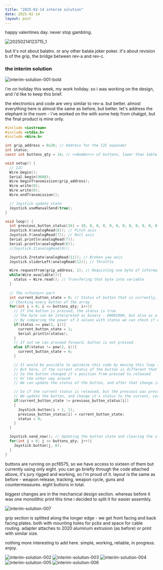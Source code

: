 ```yaml
---
title: "2025-02-14 interim solution"
date: 2025-02-14
layout: post
---
```


happy valentines day. never stop gambling. <br />

![20250214123715_1](https://github.com/user-attachments/assets/fc48f025-650b-49b5-84be-8bfa77af86a8)

but it's not about balatro. or any other balala joker poker. it's about revision b of the grip, the bridge between rev-a and rev-c.  <br />

### the interim solution

![interim-solution-001-bold](https://github.com/user-attachments/assets/472b61da-6b4b-4112-b158-5b05753e62c5)

i'm on holiday this week, my work holiday. so i was working on the design, and i'd like to keep this brief.  <br />

the electronics and code are very similar to rev-a. but better. almost everything here is almost the same as before, but better. let's address the elephant in the room - i've worked on the with some help from chatgpt, but the final product is mine only. <br />

```c
#include <iostream>
#include <stdio.h>
#include <Wire.h>

int grip_address = 0x20; // Address for the I2C expander
int status;
const int buttons_qty = 14; // >>Number<< of buttons, lower than table size due to loop behaviour

void setup() {
  // I2C
  Wire.begin();
  Serial.begin(9600);
  Wire.beginTransmission(grip_address);
  Wire.write(0);
  Wire.write(0);
  Wire.endTransmission();

  // Joystick update state
  Joystick.useManualSend(true);
}

void loop() {
  int previous_button_status[16] = {0, 0, 0, 0, 0, 0, 0, 0, 0, 0, 0, 0, 0, 0, 0, 0}; // Button status table
  Joystick.X(analogRead(8)); // Pitch axis
  Joystick.Y(analogRead(7)); // Roll axis
  Serial.println(analogRead(7));
  Serial.println(analogRead(8));
  //Joystick.Z(analogRead(9));

  Joystick.Zrotate(analogRead(11)); // Broken yaw axis
  Joystick.sliderLeft(analogRead(12)); // Throttle

  Wire.requestFrom(grip_address, 1); // Requisting one byte of information from the I2C expander
  while(Wire.available()){
    status = Wire.read(); // Transfering that byte into variable
  }
  
  // The >>funny<< part
  int current_button_state = 0; // Status of button that is currently, in the loop, being tested
  // Checking every button of the array
  for(int i = 0; i <= buttons_qty; i++){
    // If the button is pressed, the status is true
    // The byte can be interpreted as binary - 00001000, but also as a regular number - 8
    // By comparing the power of 2 values with status we can check if e. g. third button is pressed, by comparing it with status value
    if(status == pow(2, i)){
      current_button_state = 1;
      Serial.println(status);
    }
    // If not we can proceed forward, button is not pressed
    else if(status != pow(2, i)){
      current_button_state = 0;
    }

    // It would be possible to optimize this code by moving this loop inside the first loop
    // But here, if the current status of the button is different that the previous one
    // So the button changed it's position from pressed to released
    // Or the other way around
    // We can update the status of the button, and after that change it's status once again

    // So if the current status is released, but the previous was pressed
    // We update the button, and change it's status to the current, correct one
    if(current_button_state != previous_button_status[i])
    {
      Joystick.button(i + 1, 1);
      previous_button_status[i] = current_button_state;
      status = 0;
    }
  }

  Joystick.send_now(); // Updating the button state and clearing the status of whole set in the next loop
  for(int j = 0; j <= buttons_qty; j++){
    Joystick.button(j, 0);
  }
}
```

buttons are running on pcf8575, so we have access to sixteen of them but currently using only eight. you can go briefly through the code attached above, it's jury rigged and working, so i'm proud of it. layout is the same as before - weapon release, tracking, weapon cycle, guns and countermeasures. eight buttons in total. <br />

biggest changes are in the mechanical design section. whereas before it was one monolithic print this time i decided to split it for easier assembly.

![interim-solution-007](https://github.com/user-attachments/assets/bc7f7459-ff8f-4652-9c2a-36e4f17500ec)

grip section is splitted along the longer edge - we get front facing and back facing plates. both with mounting holes for pcbs and space for cable routing. adapter attaches to 2020 aluminum extrusion (as before) or print with similar size. <br />

nothing more interesting to add here. simple, working, reliable, in progress. enjoy.

![interim-solution-002](https://github.com/user-attachments/assets/0ec9d79d-ce9f-42bb-9390-1cf3229f2a48)
![interim-solution-003](https://github.com/user-attachments/assets/197e045d-7522-4510-803c-37c5863b716c)
![interim-solution-004](https://github.com/user-attachments/assets/404a8387-668c-49b5-9546-e5540b4cf0c5)
![interim-solution-005](https://github.com/user-attachments/assets/d53b49bb-8328-42d9-bb35-d73485238f6b)
![interim-solution-006](https://github.com/user-attachments/assets/d3a006f7-b0c6-475d-90eb-ee1aec1ea4a8)
